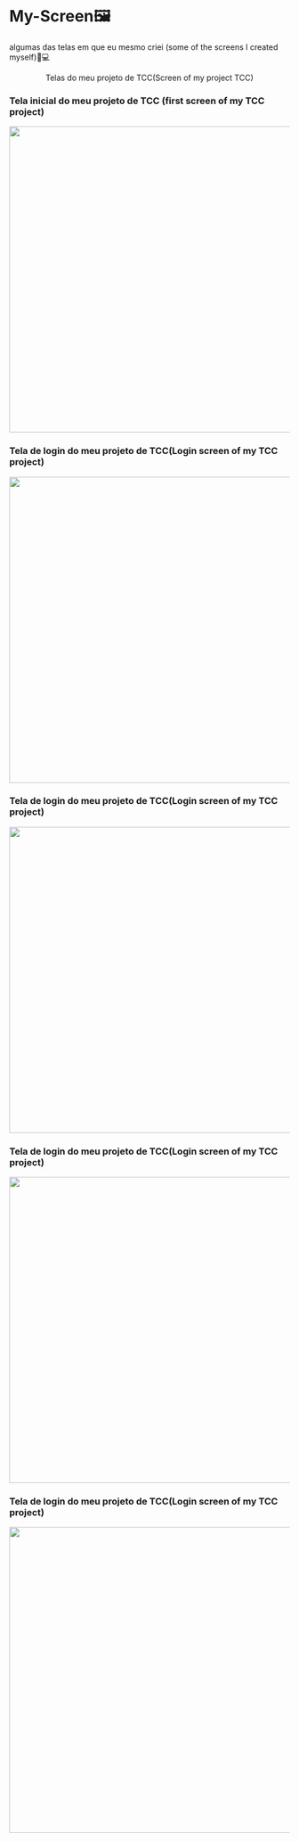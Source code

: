# My-Screen🖼
algumas das telas em que eu mesmo criei (some of the screens I created myself)🎨💻

<div>
  <center>Telas do meu projeto de TCC(Screen of my project TCC)</center>
  
  <h3>Tela inicial do meu projeto de TCC (first screen of my TCC project)</h3>
  <img src="https://i.imgur.com/LqB2GN3.png" width="550px" />
  
  <h3>Tela de login do meu projeto de TCC(Login screen of my TCC project)</h3>
  <img src="https://i.imgur.com/qVfOQEL.png" width="550px"/>
  
  <h3>Tela de login do meu projeto de TCC(Login screen of my TCC project)</h3>
  <img src="https://i.imgur.com/qVfOQEL.png" width="550px"/>
  
  <h3>Tela de login do meu projeto de TCC(Login screen of my TCC project)</h3>
  <img src="https://i.imgur.com/qVfOQEL.png" width="550px"/>
  
  <h3>Tela de login do meu projeto de TCC(Login screen of my TCC project)</h3>
  <img src="https://i.imgur.com/qVfOQEL.png" width="550px"/>
</div>
